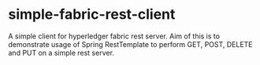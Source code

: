 # simple-fabric-rest-client
A simple client for hyperledger fabric rest server.
Aim of this is to demonstrate usage of Spring RestTemplate to perform GET, POST, DELETE and PUT on a simple rest server.
